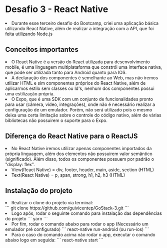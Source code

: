 # Desafio 3 - React Native

<li> Durante esse terceiro desafio do Bootcamp, criei uma aplicação básica utilizando React Native, além de
realizar a integração com a API, que foi feita utilizando Node.js </li>

<h2> Conceitos importantes </h2>
<li> O React Native é a versão do React utilizada para desenvolvimento mobile, é uma linguagem multiplataforma
que constrói uma interface nativa, que pode ser utilizada tanto para Android quanto para IOS. </li>
<li> A declaração dos componentes é semelhante ao Web, mas não iremos utilizar HTML e sim componentes próprios do 
React Native, além de aplicarmos estilo sem classes ou Id's, nenhum dos componentes possui uma estilização própria.
</li>
<li> O Expo, que é uma SDK com um conjunto de funcionalidades pronto para usar (câmera, vídeo, integrações), onde
não é necessário realizar a configuração de um emulador. Porém, não será utilizado pois o mesmo deixa uma certa
limitação sobre o controle do código nativo, além de várias bibliotecas não possuirem o suporte para o Expo.</li>

<h2> Diferença do React Native para o ReactJS </h2>
<li> No React Native iremos utilizar apenas componentes importados da própria linguagem, além dos elementos
não possuirem valor semântico (significado). Além disso, todos os componentes possuem por padrão o "display: flex".
<li> View(React Native) = div, footer, header, main, aside, section (HTML)
<li> Text(React Native) = p, span, strong, h1, h2, h3 (HTML)

<h2> Instalação do projeto </h2>
<li> Realizar o clone do projeto via terminal: </li>
```
git clone https://github.com/guivicentep/GoStack-3.git
``` 
<li> Logo após, rodar o seguinte comando para instalação das dependências do projeto
``` 
yarn
```
<li> Por fim, rodar o comando abaixo para rodar o app (Necessário um emulador pré configurado)
```
react-native run-android (ou run-ios)
```
<li> Para o caso do comando acima não rodar o app, executar o comando abaixo logo em seguida:
```
react-native start
```
